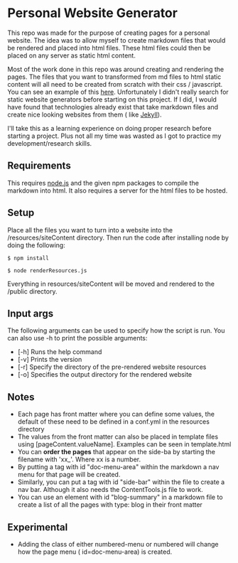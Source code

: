 # **Personal Website Generator**

This repo was made for the purpose of creating pages for a personal website. The idea was
to allow myself to create
markdown files that would be rendered and placed into html files. These html files could
then be placed on any server as
static html content.

Most of the work done in this repo was around creating and rendering the pages. The files
that you want to transformed
from md files to html static content will all need to be created from scratch with their
css / javascript. You can see
an
example of this [here](https://github.com/CalebStride/CalebStride.github.io).
Unfortunately I didn't really search for static website generators before starting on this
project. If I did, I would
have found that technologies already exist that take markdown files and create nice
looking websites from them (
like [Jekyll](https://jekyllrb.com/)).

I'll take this as a learning experience on doing proper research before starting a
project. Plus not all my time was
wasted as I got to practice my development/research skills.

## **Requirements**

This requires [node.js](https://nodejs.org/en/download/) and the given npm packages to
compile the markdown into html.
It also requires a server for the html files to be hosted.

## **Setup**

Place all the files you want to turn into a website into the /resources/siteContent
directory. Then run the code after
installing node by doing the following:

    $ npm install

    $ node renderResources.js

Everything in resources/siteContent will be moved and rendered to the /public directory.

## **Input args**

The following arguments can be used to specify how the script is run. You can also use -h
to print the possible
arguments:

- [-h] Runs the help command
- [-v] Prints the version
- [-r] Specify the directory of the pre-rendered website resources
- [-o] Specifies the output directory for the rendered website

## **Notes**

- Each page has front matter where you can define some values, the default of these
  need to be defined in a conf.yml in the resources directory
- The values from the front matter can also be placed in template files using
  [pageContent.valueName]. Examples can be seen in template.html
- You can **order the pages** that appear on the side-ba by starting the filename with
  'xx_'. Where xx is a number.
- By putting a tag with id "doc-menu-area" within the markdown a nav menu for that
  page will be created.
- Similarly, you can put a tag with id "side-bar" within the file to create a nav
  bar. Although it also needs the ContentTools.js file to work.
- You can use an element with id "blog-summary" in a markdown file to create a list of all
  the pages with type: blog in their front matter

## **Experimental**

- Adding the class of either numbered-menu or numbered will change how the page menu (
  id=doc-menu-area) is created.